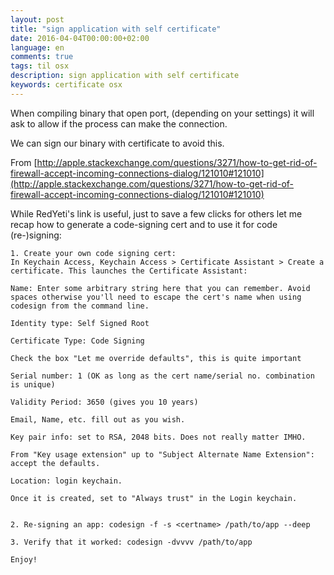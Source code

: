 ```yaml
---
layout: post
title: "sign application with self certificate"
date: 2016-04-04T00:00:00+02:00
language: en
comments: true
tags: til osx
description: sign application with self certificate
keywords: certificate osx
---
```


When compiling binary that open port, (depending on your settings) it will ask to allow if the process can make the connection.

We can sign our binary with certificate to avoid this.


From [http://apple.stackexchange.com/questions/3271/how-to-get-rid-of-firewall-accept-incoming-connections-dialog/121010#121010](http://apple.stackexchange.com/questions/3271/how-to-get-rid-of-firewall-accept-incoming-connections-dialog/121010#121010)

While RedYeti's link is useful, just to save a few clicks for others let me recap how to generate a code-signing cert and to use it for code (re-)signing:

```
1. Create your own code signing cert:
In Keychain Access, Keychain Access > Certificate Assistant > Create a certificate. This launches the Certificate Assistant:

Name: Enter some arbitrary string here that you can remember. Avoid spaces otherwise you'll need to escape the cert's name when using codesign from the command line.

Identity type: Self Signed Root

Certificate Type: Code Signing

Check the box "Let me override defaults", this is quite important

Serial number: 1 (OK as long as the cert name/serial no. combination is unique)

Validity Period: 3650 (gives you 10 years)

Email, Name, etc. fill out as you wish.

Key pair info: set to RSA, 2048 bits. Does not really matter IMHO.

From "Key usage extension" up to "Subject Alternate Name Extension": accept the defaults.

Location: login keychain.

Once it is created, set to "Always trust" in the Login keychain.


2. Re-signing an app: codesign -f -s <certname> /path/to/app --deep

3. Verify that it worked: codesign -dvvvv /path/to/app

Enjoy!
```

